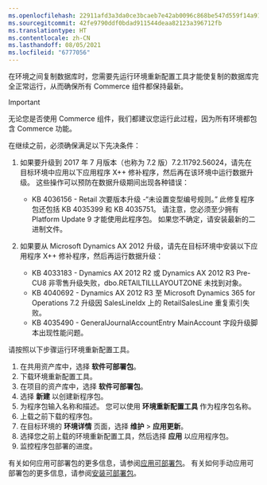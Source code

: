 ```yaml
---
ms.openlocfilehash: 22911afd3a3da0ce3bcaeb7e42ab0096c868be547d559f14a91e09d6e6e12c08
ms.sourcegitcommit: 42fe9790ddf0bdad911544deaa82123a396712fb
ms.translationtype: HT
ms.contentlocale: zh-CN
ms.lasthandoff: 08/05/2021
ms.locfileid: "6777056"
---
```

在环境之间复制数据库时，您需要先运行环境重新配置工具才能使复制的数据库完全正常运行，从而确保所有 Commerce 组件都保持最新。

> [!IMPORTANT]
> 无论您是否使用 Commerce 组件，我们都建议您运行此过程，因为所有环境都包含 Commerce 功能。 

在继续之前，必须确保满足以下先决条件：
1. 如果要升级到 2017 年 7 月版本（也称为 7.2 版）7.2.11792.56024，请先在目标环境中应用以下应用程序 X++ 修补程序，然后再在该环境中运行数据升级。 这些操作可以预防在数据升级期间出现各种错误：

    - KB 4036156 - Retail 次要版本升级 -“未设置变型编号规则。” 此修复程序包还包括 KB 4035399 和 KB 4035751。 请注意，您必须至少拥有 Platform Update 9 才能使用此程序包。 如果您不确定，请安装最新的二进制文件。
    
2. 如果要从 Microsoft Dynamics AX 2012 升级，请先在目标环境中安装以下应用程序 X++ 修补程序，然后再运行数据升级：
    - KB 4033183 - Dynamics AX 2012 R2 或 Dynamics AX 2012 R3 Pre-CU8 非零售升级失败，dbo.RETAILTILLLAYOUTZONE 未找到对象。
    - KB 4040692 - Dynamics AX 2012 R3 至 Microsoft Dynamics 365 for Operations 7.2 升级因 SalesLineIdx 上的 RetailSalesLine 重复索引失败。
    - KB 4035490 - GeneralJournalAccountEntry MainAccount 字段升级脚本出现性能问题。


请按照以下步骤运行环境重新配置工具。

1. 在共用资产库中，选择 **软件可部署包**。
2. 下载环境重新配置工具。
3. 在项目的资产库中，选择 **软件可部署包**。
4. 选择 **新建** 以创建新程序包。
5. 为程序包输入名称和描述。 您可以使用 **环境重新配置工具** 作为程序包名称。
6. 上载之前下载的程序包。
7. 在目标环境的 **环境详情** 页面，选择 **维护** > **应用更新**。
8. 选择您之前上载的环境重新配置工具，然后选择 **应用** 以应用程序包。
9. 监控程序包部署的进度。 

有关如何应用可部署包的更多信息，请参阅[应用可部署包](../deployment/create-apply-deployable-package.md)。 有关如何手动应用可部署包的更多信息，请参阅[安装可部署包](../deployment/install-deployable-package.md)。
